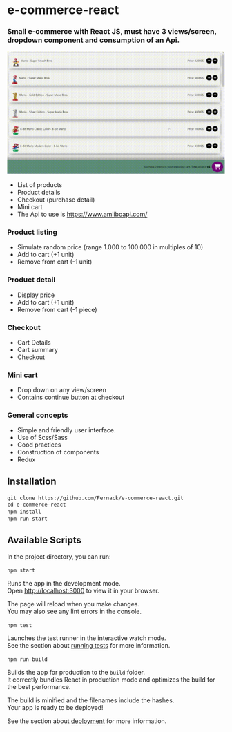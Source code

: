 # e-commerce-react

### Small e-commerce with React JS, must have 3 views/screen, dropdown component and consumption of an Api.

![](https://github.com/Fernack/e-commerce-react/blob/main/demo.gif)

- List of products
- Product details
- Checkout (purchase detail)
- Mini cart
- The Api to use is https://www.amiiboapi.com/

### Product listing

- Simulate random price (range 1.000 to 100.000 in multiples of 10)
- Add to cart (+1 unit)
- Remove from cart (-1 unit)

### Product detail

- Display price
- Add to cart (+1 unit)
- Remove from cart (-1 piece)

### Checkout

- Cart Details
- Cart summary
- Checkout

### Mini cart

- Drop down on any view/screen
- Contains continue button at checkout

### General concepts

- Simple and friendly user interface.
- Use of Scss/Sass
- Good practices
- Construction of components
- Redux

## Installation

```shell
git clone https://github.com/Fernack/e-commerce-react.git
cd e-commerce-react
npm install
npm run start
```

## Available Scripts

In the project directory, you can run:

`npm start`

Runs the app in the development mode.\
Open [http://localhost:3000](http://localhost:3000) to view it in your browser.

The page will reload when you make changes.\
You may also see any lint errors in the console.

`npm test`

Launches the test runner in the interactive watch mode.\
See the section about [running tests](https://facebook.github.io/create-react-app/docs/running-tests) for more information.

`npm run build`

Builds the app for production to the `build` folder.\
It correctly bundles React in production mode and optimizes the build for the best performance.

The build is minified and the filenames include the hashes.\
Your app is ready to be deployed!

See the section about [deployment](https://facebook.github.io/create-react-app/docs/deployment) for more information.
